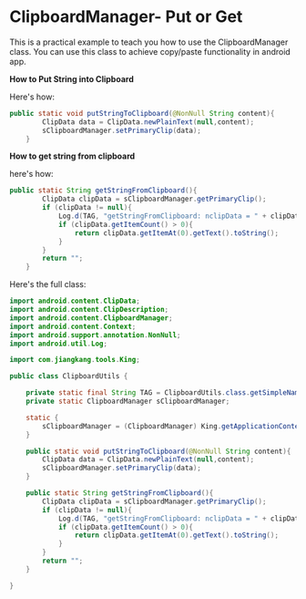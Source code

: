 # ClipboardManager- Put or Get


This is a practical example to teach you how to use the ClipboardManager class. You can use this class to achieve copy/paste functionality in android app.


**How to Put String into Clipboard**

Here's how:

```java
public static void putStringToClipboard(@NonNull String content){
        ClipData data = ClipData.newPlainText(null,content);
        sClipboardManager.setPrimaryClip(data);
    }
```

**How to get string from clipboard**

here's how:

```java
public static String getStringFromClipboard(){
        ClipData clipData = sClipboardManager.getPrimaryClip();
        if (clipData != null){
            Log.d(TAG, "getStringFromClipboard: nclipData = " + clipData.toString());
            if (clipData.getItemCount() > 0){
                return clipData.getItemAt(0).getText().toString();
            }
        }
        return "";
    }
```

Here's the full class:

```java
import android.content.ClipData;
import android.content.ClipDescription;
import android.content.ClipboardManager;
import android.content.Context;
import android.support.annotation.NonNull;
import android.util.Log;

import com.jiangkang.tools.King;

public class ClipboardUtils {

    private static final String TAG = ClipboardUtils.class.getSimpleName();
    private static ClipboardManager sClipboardManager;

    static {
        sClipboardManager = (ClipboardManager) King.getApplicationContext().getSystemService(Context.CLIPBOARD_SERVICE);
    }

    public static void putStringToClipboard(@NonNull String content){
        ClipData data = ClipData.newPlainText(null,content);
        sClipboardManager.setPrimaryClip(data);
    }

    public static String getStringFromClipboard(){
        ClipData clipData = sClipboardManager.getPrimaryClip();
        if (clipData != null){
            Log.d(TAG, "getStringFromClipboard: nclipData = " + clipData.toString());
            if (clipData.getItemCount() > 0){
                return clipData.getItemAt(0).getText().toString();
            }
        }
        return "";
    }

}
```

